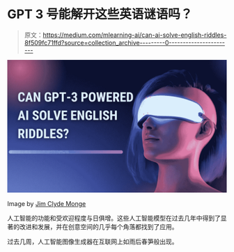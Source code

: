 # GPT 3 号能解开这些英语谜语吗？

> 原文：<https://medium.com/mlearning-ai/can-ai-solve-english-riddles-8f509fc71ffd?source=collection_archive---------0----------------------->

![](img/b4460617e5697634cf15f3d419aff9eb.png)

Image by [Jim Clyde Monge](https://medium.com/u/819323b399ac?source=post_page-----8f509fc71ffd--------------------------------)

人工智能的功能和受欢迎程度与日俱增。这些人工智能模型在过去几年中得到了显著的改进和发展，并在创意空间的几乎每个角落都找到了应用。

过去几周，人工智能图像生成器在互联网上如雨后春笋般出现。